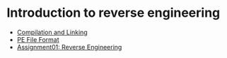 # Introduction to reverse engineering
- [Compilation and Linking](compilation_object_linking.md)
- [PE File Format](pe_file_format.md)
- [Assignment01: Reverse Engineering](assignment01/assignment_info.md)
